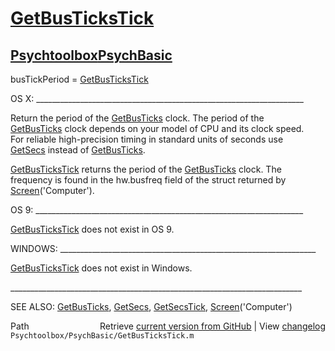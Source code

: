 # [GetBusTicksTick](GetBusTicksTick)
## [Psychtoolbox](Psychtoolbox)[PsychBasic](PsychBasic)

busTickPeriod = [GetBusTicksTick](GetBusTicksTick)  
  
OS X: \_\_\_\_\_\_\_\_\_\_\_\_\_\_\_\_\_\_\_\_\_\_\_\_\_\_\_\_\_\_\_\_\_\_\_\_\_\_\_\_\_\_\_\_\_\_\_\_\_\_\_\_\_\_\_\_\_\_\_\_\_\_\_\_\_\_\_  
  
Return the period of the [GetBusTicks](GetBusTicks) clock.  The period of the  
[GetBusTicks](GetBusTicks) clock depends on your model of CPU and its clock speed.  
For reliable high-precision timing in standard units of seconds use  
[GetSecs](GetSecs) instead of [GetBusTicks](GetBusTicks).  
  
[GetBusTicksTick](GetBusTicksTick) returns the period of the [GetBusTicks](GetBusTicks) clock.  The  
frequency is found in the hw.busfreq field of the struct returned by  
[Screen](Screen)('Computer').  
  
OS 9: \_\_\_\_\_\_\_\_\_\_\_\_\_\_\_\_\_\_\_\_\_\_\_\_\_\_\_\_\_\_\_\_\_\_\_\_\_\_\_\_\_\_\_\_\_\_\_\_\_\_\_\_\_\_\_\_\_\_\_\_\_\_\_\_\_\_\_  
  
[GetBusTicksTick](GetBusTicksTick) does not exist in OS 9.   
  
WINDOWS: \_\_\_\_\_\_\_\_\_\_\_\_\_\_\_\_\_\_\_\_\_\_\_\_\_\_\_\_\_\_\_\_\_\_\_\_\_\_\_\_\_\_\_\_\_\_\_\_\_\_\_\_\_\_\_\_\_\_\_\_\_\_\_\_  
  
[GetBusTicksTick](GetBusTicksTick) does not exist in Windows.  
  
\_\_\_\_\_\_\_\_\_\_\_\_\_\_\_\_\_\_\_\_\_\_\_\_\_\_\_\_\_\_\_\_\_\_\_\_\_\_\_\_\_\_\_\_\_\_\_\_\_\_\_\_\_\_\_\_\_\_\_\_\_\_\_\_\_\_\_\_\_\_\_\_\_  
  
SEE ALSO: [GetBusTicks](GetBusTicks), [GetSecs](GetSecs), [GetSecsTick](GetSecsTick), [Screen](Screen)('Computer')   




<div class="code_header" style="text-align:right;">
  <span style="float:left;">Path&nbsp;&nbsp;</span> <span class="counter">Retrieve <a href=
  "https://raw.github.com/Psychtoolbox-3/Psychtoolbox-3/beta/Psychtoolbox/PsychBasic/GetBusTicksTick.m">current version from GitHub</a> | View <a href=
  "https://github.com/Psychtoolbox-3/Psychtoolbox-3/commits/beta/Psychtoolbox/PsychBasic/GetBusTicksTick.m">changelog</a></span>
</div>
<div class="code">
  <code>Psychtoolbox/PsychBasic/GetBusTicksTick.m</code>
</div>

